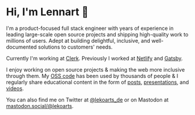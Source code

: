 # Hi, I'm Lennart 👋

I'm a product-focused full stack engineer with years of experience in leading large-scale open source projects and shipping high-quality work to millions of users. Adept at building delightful, inclusive, and well-documented solutions to customers' needs. 

Currently I'm working at [Clerk](https://clerk.com). Previously I worked at [Netlify](https://www.netlify.com) and [Gatsby](https://www.gatsbyjs.com/).

I enjoy working on open source projects & making the web more inclusive through them. My [OSS code](https://github.com/LekoArts?tab=repositories&type=source) has been used by thousands of people & I regularly share educational content in the form of [posts](https://www.lekoarts.de/writing), [presentations](https://www.lekoarts.de/appearances), and [videos](https://www.lekoarts.de/appearances).

You can also find me on Twitter at [@lekoarts_de](https://twitter.com/lekoarts_de) or on Mastodon at <a rel="me" href="https://mastodon.social/@lekoarts">mastodon.social/@lekoarts</a>.
